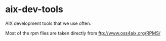 # aix-dev-tools

AIX development tools that we use often.

Most of the rpm files are taken directly from ftp://www.oss4aix.org/RPMS/
